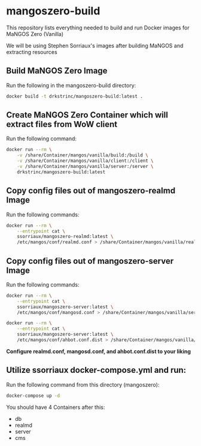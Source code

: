 # mangoszero-build
This repository lists everything needed to build and run Docker images for MaNGOS Zero (Vanilla)

We will be using Stephen Sorriaux's images after building MaNGOS and extracting resources

## Build MaNGOS Zero Image
Run the following in the mangoszero-build directory:

```bash
docker build -t drkstrinc/mangoszero-build:latest .
```

## Create MaNGOS Zero Container which will extract files from WoW client
Run the following command:

```bash
docker run --rm \
    -v /share/Container/mangos/vanilla/build:/build \
    -v /share/Container/mangos/vanilla/client:/client \
    -v /share/Container/mangos/vanilla/server:/server \
    drkstrinc/mangoszero-build:latest
```

## Copy config files out of mangoszero-realmd Image
Run the following commands:

```bash
docker run --rm \
    --entrypoint cat \
    ssorriaux/mangoszero-realmd:latest \
    /etc/mangos/conf/realmd.conf > /share/Container/mangos/vanilla/realm/conf/realmd.conf
```

## Copy config files out of mangoszero-server Image
Run the following commands:

```bash
docker run --rm \
    --entrypoint cat \
    ssorriaux/mangoszero-server:latest \
    /etc/mangos/conf/mangosd.conf > /share/Container/mangos/vanilla/server/conf/mangosd.conf
```

```bash
docker run --rm \
    --entrypoint cat \
    ssorriaux/mangoszero-server:latest \
    /etc/mangos/conf/ahbot.conf.dist > /share/Container/mangos/vanilla/server/conf/ahbot.conf.dist
```

**Configure realmd.conf, mangosd.conf, and ahbot.conf.dist to your liking**

## Utilize ssorriaux docker-compose.yml and run:
Run the following command from this directory (mangoszero):

```bash
docker-compose up -d
```

You should have 4 Containers after this:

* db
* realmd
* server
* cms
